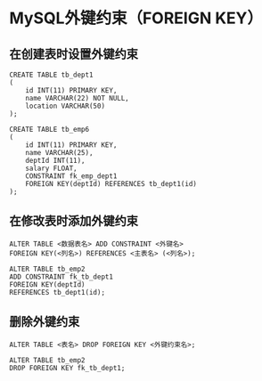# MySQL外键约束（FOREIGN KEY）

## 在创建表时设置外键约束

```
CREATE TABLE tb_dept1
(
    id INT(11) PRIMARY KEY,
    name VARCHAR(22) NOT NULL,
    location VARCHAR(50)
);
```

```
CREATE TABLE tb_emp6
(
    id INT(11) PRIMARY KEY,
    name VARCHAR(25),
    deptId INT(11),
    salary FLOAT,
    CONSTRAINT fk_emp_dept1
    FOREIGN KEY(deptId) REFERENCES tb_dept1(id)
);
```

## 在修改表时添加外键约束

```
ALTER TABLE <数据表名> ADD CONSTRAINT <外键名>
FOREIGN KEY(<列名>) REFERENCES <主表名> (<列名>);
```

```
ALTER TABLE tb_emp2
ADD CONSTRAINT fk_tb_dept1
FOREIGN KEY(deptId)
REFERENCES tb_dept1(id);
```

## 删除外键约束

```
ALTER TABLE <表名> DROP FOREIGN KEY <外键约束名>;
```

```
ALTER TABLE tb_emp2
DROP FOREIGN KEY fk_tb_dept1;
```

